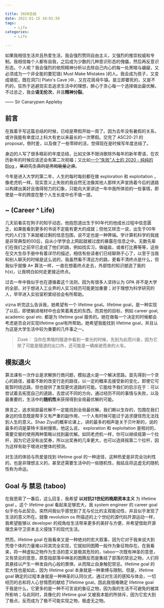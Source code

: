 ```yaml
---

title: 2020总结
date: 2021-01-15 10:01:59
tags:
    - Life
categories:
    - Life

---
```



如果我相信生活并且热爱生活，我会强烈赞同自由主义，又强烈的推崇权威和专制。我相信每个人都有自我，之后成为少数的几种意识形态的傀儡，然后再反意识形态。个人呢？我会强烈的依照精神分析以去除自己内心的每一处黑暗与龌龊，又必须成为一个非全能的要犯错( Must Make Mistakes )的人。我会成为孩子，又变成骆驼，既在洞穴( Plato's Cave )中，又在花斑母牛镇。是立即要死的，又是不朽的，狂热于逃避现实去追求生活中的理想，醉心于贪心每一个选择做出最优解。不过总之，我会**语无伦次**，并且**精神分裂**。

—— Sir Canarypwn Appleby

## 前言

在我着手写这篇总结的时候，已经是寒假开始一周了。因为去年没有暑假的关系，或许我能有幸度过上科大有史以来最长的一次寒假。交完了 ASC20-21 的proposal，倒时差，以及做了一些零碎的活，觉得现在是时候写年度总结了。

身边的人写了很多精彩的年度总结，比如文体不限诗歌除外每年的新年寄语，在农历新年的时候应该还会有第二次祝福；又比如[一个“失败”人士的 2020 - 纯纯的 Blog ](https://blog.zhuangty.com/2020/12/24/2020/#more)，<del>某迟先生真的是黑暗能量之源</del>。

今年是进入大学的第二年，人生的每时每刻都在做 exploration 和 exploitation ，像老虎机一样。现实意义上失败的我自然无法像其他人那样大声宣扬着今后的道路以构建出美好且值得努力的幻象，只能向大家讲述一年中我所体验的一些事情，即使是一年的跨度在整个人生长度中也不值一提。

## ~ (Career ^ Life) 

几天前看实在狗子的知乎动态，他抱怨道出生于90年代的他成长过程中信息匮乏，如果能看到更多的书说不定能有更大的成就；但他又转念一说，出生于00年代的人们生下来就被过剩的信息包围，说不定也是一种弊端。学计算机科学的我就是非常典型的00后，自从小学学会上网起就被过度的暴露在信息之中。无数先辈们在我们之前早已走成了他们的路，例如找实习，做磕盐，或者打比赛等等，这些在交大生存手册中有着详尽的描述，相信有些读者们已经聊熟于心了，以至于当我和别人聊天的时候是这么说的，我虽然看不清远方的路，更看不清终点是什么，但我似乎就像 A* 算法一样，一直在想着终点走去，外部性的知识塑造了我的 h(x)，让我明白如何走更接近终点。

过去一年中我似乎也在遵循着这个法则，因为有很多人坚持认为 GPA 并不是大学的全部，对于想进入工业界的人实习经历可能更加重要；对于理想为科学研究的人，早早进入实验室积累经验会有所帮助。

vizna 听完这么告诉我，她希望有一个 lifetime goal。lifetime goal，是一种实现了以后，即使躺进棺材中也会笑着离去的东西。而其他的目标，例如 career goal, academic goal etc. 都是为 lifetime goal 服务的。她在做每一个决定的时候都会考虑是否会对实现lifetime goal有所帮助。她希望我能找到 lifetime goal，并且认为这是大学生活中较为重要的几件事之一。

> Zizek： 当你在黑暗的隧道中看到一束光的时候，先别为此而兴奋，因为它除了可能是隧道的出口外，还可能是一辆疾驶而来的火车。

## 模拟退火

算法课有一次作业是求解旅行商问题，模拟退火是一个解决思路。首先得到一个贪心的路径，接着不断的改变行走的路径，以一定的概率去接受新的变化，即使它可能暂时绕远路，但也提供了发现更优道路的可能。它能给予我们的启示在于：可以尝试着去拓宽自己的道路，去尝试不同的方向，通过经历不同的事情与失败，以及最重要的，生活中的**随机性**来获得得到全局最优解的可能。

换言之，追求局部最优解不一定能找到全局最优解。我们赖以生存的，包围在我们身边的信息既是帮手又有严重的副作用，一个人有时候可能过于追求捷径而无法找到人生的意义。Shao Ziyu的概率论课上，讲的最多的相声是关于贝叶斯的，说的最多的词是蒙特卡洛树搜索。他这么说， exploration 和 exploitation 是相对的，需要交替的使用两种策略以找到最优解。如同老虎机一样，你可以继续摇第一个拉杆，因为它还没有出奖券，所以出奖券的几率更大，也可以选择摇第二个拉杆，因为这样有助于增进对整体的预测。

对生活的体验与热爱是找到 lifetime goal 的一种途径，这种热爱是非完全功利性的，也是非理想主义的，甚至还需要生活中的一些随机性，我姑且将这虚无的随机性称为命运。

## Goal 与 禁忌 (taboo)

在我思索了一番后，这么回复，我希望 **以对抗21世纪的晚期资本主义** 为 lifetime goal 。这个 lifetime goal 看起来足够宏大，我 system engineer 的 career goal 似乎也与此契合。突然间我似乎感觉到了无与伦比的主观能动性，并且似乎发现了生活的意义所在。就像 revolution os 所描述的上个世纪的源代码开源运动一样，我希望能够以 developer 的视角给生活带来更多的美好与方便，并希望借助开源理念来守卫资本主义侵蚀下的现代生活。

然而，lifetime goal 在我看来又是一种绝对的宏大叙事，因为它对于我来说大到凭借个体的力量难以将其完全实现，它就如同图腾一般作为象征物存在。在我看来，将一种虚拟之物作为生活的意义是极其危险的，taboo一次既有神圣的意思，又有禁忌的意思，原意指部落中神圣的图腾反而是集结了部落的禁忌之物，人们将其悬挂以产生一种发自内心般的畏惧，从而阻止自身触犯禁忌。lifetime goal 的宏大性也是如此，因为 lifetime goal 本身就是一种束缚与限制。但是，lifetime goal 确定的过程本身就是一种神圣的认同仪式，通过对生活的感知与体会，一切经历的总和将人心甘情愿的献给了lifetime goal。因此我很难确定 lifetime goal 于我是什么，它更多的是一种不可言说的象征之物，因为我的生活不可避免的被其所影响；与此同时，具像化的 lifetime goal 又被我本能的所排斥，因为它宏大到了极点，反而成为了极不可能实现之物，极虚无之物。

